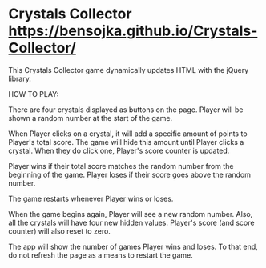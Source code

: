 # Crystals Collector https://bensojka.github.io/Crystals-Collector/

This Crystals Collector game dynamically updates HTML with the jQuery library.

HOW TO PLAY:

There are four crystals displayed as buttons on the page.
Player will be shown a random number at the start of the game.

When Player clicks on a crystal, it will add a specific amount of points to Player's total score. 
The game will hide this amount until Player clicks a crystal.
When they do click one, Player's score counter is updated.

Player wins if their total score matches the random number from the beginning of the game.
Player loses if their score goes above the random number.

The game restarts whenever Player wins or loses.

When the game begins again, Player will see a new random number. Also, all the crystals will have four new hidden values. Player's score (and score counter) will also reset to zero.

The app will show the number of games Player wins and loses. To that end, do not refresh the page as a means to restart the game.
